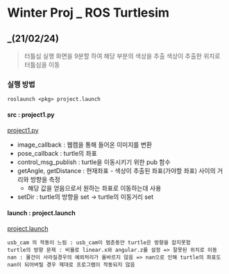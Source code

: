 Winter Proj _ ROS Turtlesim
====================
_(21/02/24)
------------------------------------------------
> 터틀심 실행
> 화면을 9분할 하여 해당 부분의 색상을 추출
> 색상이 추출한 위치로 터틀심을 이동

### 실행 방법

`roslaunch <pkg> project.launch`

#### src : project1.py
[project1.py](https://github.com/yannJu/ROS_turtlesimProj/blob/master/launch/project.launch)

* image_callback : 웹캠을 통해 들어온 이미지를 변환
* pose_callback : turtle의 좌표
* control_msg_publish : turtle을 이동시키기 위한 pub 함수
* getAngle, getDistance : 현재좌표 - 색상이 추출된 좌표(가야할 좌표) 사이의 거리와 방향을 측정
	- 해당 값을 얻음으로서 원하는 좌표로 이동하는데 사용
* setDir : turtle의 방향을 set -> turtle의 이동거리 set

#### launch : project.launch
[project.launch](https://github.com/yannJu/ROS_turtlesimProj/blob/master/src/project1.py)

```
usb_cam 의 작동이 느림 : usb_cam이 멈춘동안 turtle은 방향을 잡지못함
turtle의 방향 문제 : 비율로 linear.x와 angular.z를 설정 => 잘못된 위치로 이동
nan : 물건이 사라질경우의 예외처리가 올바르지 않음 => nan으로 인해 turtle의 좌표도 nan이 되어버릴 경우 제대로 프로그램이 작동되지 않음
```


